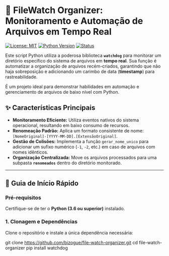 # 📁 FileWatch Organizer: Monitoramento e Automação de Arquivos em Tempo Real

[![License: MIT](https://img.shields.io/badge/License-MIT-yellow.svg)](https://opensource.org/licenses/MIT)
[![Python Version](https://img.shields.io/badge/Python-3.6+-blue.svg)](https://www.python.org/downloads/)
[![Status](https://imgiels.io/badge/Status-Ativo-brightgreen.svg)]()

Este script Python utiliza a poderosa biblioteca **`watchdog`** para monitorar um diretório específico do sistema de arquivos em **tempo real**. Sua função é automatizar a organização de arquivos recém-criados, garantindo que não haja sobreposição e adicionando um carimbo de data (**timestamp**) para rastreabilidade.

É um projeto ideal para demonstrar habilidades em automação e gerenciamento de arquivos de baixo nível com Python.

## ✨ Características Principais

* **Monitoramento Eficiente:** Utiliza eventos nativos do sistema operacional, resultando em baixo consumo de recursos.
* **Renomeação Padrão:** Aplica um formato consistente de nome: `[NomeOriginal]-[YYYY-MM-DD].[ExtensãoOriginal]`.
* **Gestão de Colisões:** Implementa a função `gerar_nome_unico` para adicionar um sufixo numérico (`-1`, `-2`, etc.) em caso de arquivos com nomes idênticos.
* **Organização Centralizada:** Move os arquivos processados para uma subpasta **`renomeados`** dentro do diretório monitorado.

---

## 🚀 Guia de Início Rápido

### Pré-requisitos
Certifique-se de ter o **Python (3.6 ou superior)** instalado.

### 1. Clonagem e Dependências
Clone o repositório e instale a única dependência necessária:

git clone https://github.com/bizogue/file-watch-organizer.git
cd file-watch-organizer
pip install watchdog
